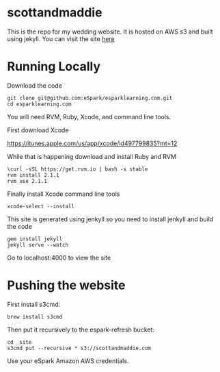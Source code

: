 # scottandmaddie

This is the repo for my wedding website. It is hosted on AWS s3 and built 
using jekyll. You can visit the site [here](scottandmaddie.com)  

Running Locally
======

Download the code

	git clone git@github.com:eSpark/esparklearning.com.git  
	cd esparklearning.com

You will need RVM, Ruby, Xcode, and command line tools. 

First download Xcode

https://itunes.apple.com/us/app/xcode/id497799835?mt=12

While that is happening download and install Ruby and RVM

	\curl -sSL https://get.rvm.io | bash -s stable
	rvm install 2.1.1
	rvm use 2.1.1

Finally install Xcode command line tools

	xcode-select --install

This site is generated using jenkyll so you need to install jenkyll and build the code

	gem install jekyll  
	jekyll serve --watch

Go to localhost:4000 to view the site

Pushing the website
=======

First install s3cmd:

	brew install s3cmd  

Then put it recursively to the espark-refresh bucket:
  
	cd _site  
	s3cmd put --recursive * s3://scottandmaddie.com

Use your eSpark Amazon AWS credentials.